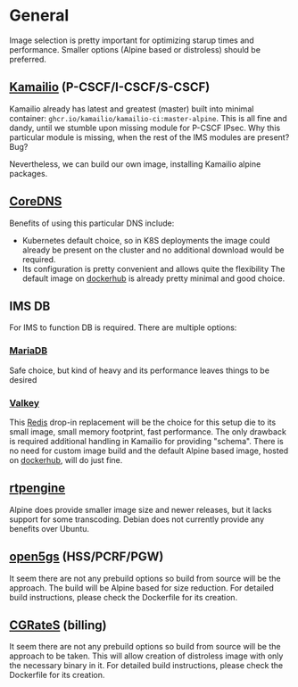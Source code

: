 # General

Image selection is pretty important for optimizing starup times and performance.
Smaller options (Alpine based or distroless) should be preferred.


## [Kamailio](https://github.com/kamailio/kamailio) (P-CSCF/I-CSCF/S-CSCF)
Kamailio already has latest and greatest (master) built into minimal container:
`ghcr.io/kamailio/kamailio-ci:master-alpine`. This is all fine and dandy, until we stumble upon missing module for P-CSCF IPsec. Why this particular module is missing, when the rest of the IMS modules are present? Bug?

Nevertheless, we can build our own image, installing Kamailio alpine packages.


## [CoreDNS](https://coredns.io)
Benefits of using this particular DNS include:
- Kubernetes default choice, so in K8S deployments the image could already be present on the cluster and no additional download would be required.
- Its configuration is pretty convenient and allows quite the flexibility
The default image on [dockerhub](https://hub.docker.com/r/coredns/coredns) is
already pretty minimal and good choice.


## IMS DB
For IMS to function DB is required. There are multiple options:
### [MariaDB](https://mariadb.org)
Safe choice, but kind of heavy and its performance leaves things to be desired

### [Valkey](https://valkey.io)
This [Redis](https://redis.io) drop-in replacement will be the choice for this
setup die to its small image, small memory footprint, fast performance. The only
drawback is required additional handling in Kamailio for providing "schema".
There is no need for custom image build and the default Alpine based image,
hosted on [dockerhub](https://hub.docker.com/r/valkey/valkey/tags?name=alpine),
will do just fine.


## [rtpengine](https://github.com/sipwise/rtpengine)
Alpine does provide smaller image size and newer releases, but it lacks support for some transcoding.
Debian does not currently provide any benefits over Ubuntu.


## [open5gs](https://github.com/open5gs/open5gs) (HSS/PCRF/PGW)
It seem there are not any prebuild options so build from source will be the
approach. The build will be Alpine based for size reduction. For detailed build
instructions, please check the Dockerfile for its creation.


## [CGRateS](https://github.com/cgrates/cgrates) (billing)
It seem there are not any prebuild options so build from source will be the
approach to be taken. This will allow creation of distroless image with only
the necessary binary in it. For detailed build instructions, please check
the Dockerfile for its creation.


